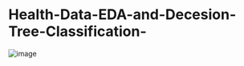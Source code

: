 # Health-Data-EDA-and-Decesion-Tree-Classification-

![image](https://user-images.githubusercontent.com/108980892/212244789-e96cdbd4-c7f6-420d-bb30-72d4fedde264.png)
